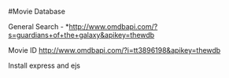 #Movie Database


General Search -  *http://www.omdbapi.com/?s=guardians+of+the+galaxy&apikey=thewdb


Movie ID http://www.omdbapi.com/?i=tt3896198&apikey=thewdb 


Install express and ejs

